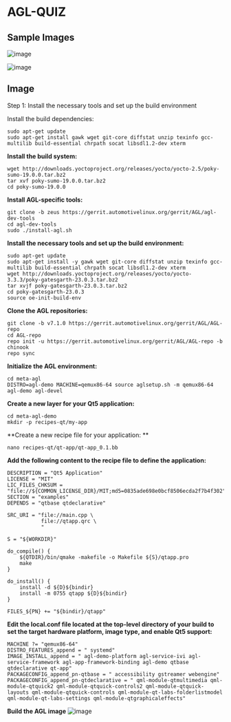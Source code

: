 # AGL-QUIZ

## Sample Images

![image](https://user-images.githubusercontent.com/54492585/230776789-fb5471e8-f2df-473a-86d1-37a85c174c65.png)


![image](https://user-images.githubusercontent.com/54492585/230776809-d10d85e1-c67a-4c64-afec-4de945de6b09.png)

## Image

Step 1: Install the necessary tools and set up the build environment

Install the build dependencies:

```
sudo apt-get update
sudo apt-get install gawk wget git-core diffstat unzip texinfo gcc-multilib build-essential chrpath socat libsdl1.2-dev xterm
```

**Install the build system:**

```
wget http://downloads.yoctoproject.org/releases/yocto/yocto-2.5/poky-sumo-19.0.0.tar.bz2
tar xvf poky-sumo-19.0.0.tar.bz2
cd poky-sumo-19.0.0
```

**Install AGL-specific tools:**

```
git clone -b zeus https://gerrit.automotivelinux.org/gerrit/AGL/agl-dev-tools
cd agl-dev-tools
sudo ./install-agl.sh
```

**Install the necessary tools and set up the build environment:**
```
sudo apt-get update
sudo apt-get install -y gawk wget git-core diffstat unzip texinfo gcc-multilib build-essential chrpath socat libsdl1.2-dev xterm
wget http://downloads.yoctoproject.org/releases/yocto/yocto-3.3.3/poky-gatesgarth-23.0.3.tar.bz2
tar xvjf poky-gatesgarth-23.0.3.tar.bz2
cd poky-gatesgarth-23.0.3
source oe-init-build-env
```

**Clone the AGL repositories:**

```
git clone -b v7.1.0 https://gerrit.automotivelinux.org/gerrit/AGL/AGL-repo
cd AGL-repo
repo init -u https://gerrit.automotivelinux.org/gerrit/AGL/AGL-repo -b chinook
repo sync
```

**Initialize the AGL environment:**

```
cd meta-agl
DISTRO=agl-demo MACHINE=qemux86-64 source aglsetup.sh -m qemux86-64 agl-demo agl-devel
```

**Create a new layer for your Qt5 application:**

```
cd meta-agl-demo
mkdir -p recipes-qt/my-app
```

**Create a new recipe file for your application: **

```
nano recipes-qt/qt-app/qt-app_0.1.bb
```

**Add the following content to the recipe file to define the application:**

```
DESCRIPTION = "Qt5 Application"
LICENSE = "MIT"
LIC_FILES_CHKSUM = "file://${COMMON_LICENSE_DIR}/MIT;md5=0835ade698e0bcf8506ecda2f7b4f302"
SECTION = "examples"
DEPENDS = "qtbase qtdeclarative"

SRC_URI = "file://main.cpp \
           file://qtapp.qrc \
           "

S = "${WORKDIR}"

do_compile() {
    ${QTDIR}/bin/qmake -makefile -o Makefile ${S}/qtapp.pro
    make
}

do_install() {
    install -d ${D}${bindir}
    install -m 0755 qtapp ${D}${bindir}
}

FILES_${PN} += "${bindir}/qtapp"
```

**Edit the local.conf file located at the top-level directory of your build to set the target hardware platform, image type, and enable Qt5 support:**

```
MACHINE ?= "qemux86-64"
DISTRO_FEATURES_append = " systemd"
IMAGE_INSTALL_append = " agl-demo-platform agl-service-ivi agl-service-framework agl-app-framework-binding agl-demo qtbase qtdeclarative qt-app"
PACKAGECONFIG_append_pn-qtbase = " accessibility gstreamer webengine"
PACKAGECONFIG_append_pn-qtdeclarative = " qml-module-qtmultimedia qml-module-qtquick2 qml-module-qtquick-controls2 qml-module-qtquick-layouts qml-module-qtquick-controls qml-module-qt-labs-folderlistmodel qml-module-qt-labs-settings qml-module-qtgraphicaleffects"
```

**Build the AGL image**
![image](https://user-images.githubusercontent.com/54492585/230776859-d40d725c-3774-47cb-ad53-0e70735cb673.png)

